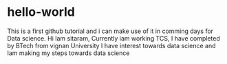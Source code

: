 # hello-world
This is a first github tutorial and i can make use of it in comming days for Data science.
 Hi Iam sitaram, Currently iam working TCS, I have completed by BTech from vignan University
 I have interest towards data science and Iam making my steps towards data science
 
